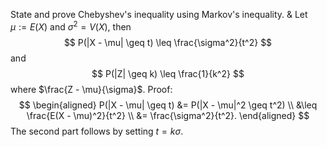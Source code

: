 State and prove Chebyshev's inequality using Markov's inequality.
&
Let $\mu := E(X)$ and $\sigma^2 = V(X)$, then
$$
P(|X - \mu| \geq t) \leq \frac{\sigma^2}{t^2}
$$
and
$$
P(|Z| \geq k) \leq \frac{1}{k^2}
$$
where $\frac{Z - \mu}{\sigma}$.
Proof:
$$
\begin{aligned}
P(|X - \mu| \geq t) &= P(|X - \mu|^2 \geq t^2) \\
&\leq \frac{E(X - \mu)^2}{t^2} \\
&= \frac{\sigma^2}{t^2}.
\end{aligned}
$$
The second part follows by setting $t = k\sigma$.
<!--SR:!2023-05-09,2,170-->